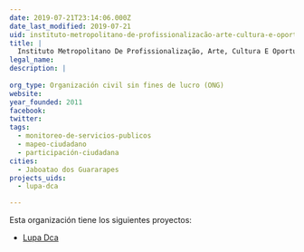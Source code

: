 ```yaml
---
date: 2019-07-21T23:14:06.000Z
date_last_modified: 2019-07-21
uid: instituto-metropolitano-de-profissionalizacão-arte-cultura-e-oportunidades-impacto
title: |
  Instituto Metropolitano De Profissionalização, Arte, Cultura E Oportunidades - Impacto
legal_name: 
description: |
  
org_type: Organización civil sin fines de lucro (ONG)
website: 
year_founded: 2011
facebook: 
twitter: 
tags:
  - monitoreo-de-servicios-publicos
  - mapeo-ciudadano
  - participación-ciudadana
cities: 
  - Jaboatao dos Guararapes
projects_uids:
  - lupa-dca

---
```


Esta organización tiene los siguientes proyectos:

- [Lupa Dca](/proyectos/lupa-dca)
